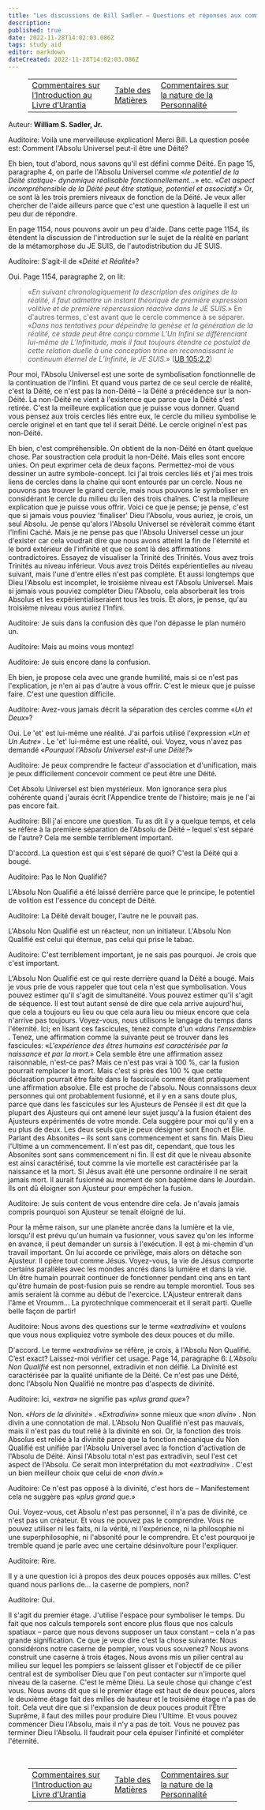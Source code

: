 ```yaml
---
title: "Les discussions de Bill Sadler — Questions et réponses aux commentaires sur l'introduction"
description:
published: true
date: 2022-11-28T14:02:03.086Z
tags: study aid
editor: markdown
dateCreated: 2022-11-28T14:02:03.086Z
---
```


<figure class="table chapter-navigator">
  <table>
    <tbody>
      <tr>
        <td><a href="/fr/article/William_S_Sadler_Jr/Bill_Sadler_Talks/1">Commentaires sur l’Introduction au Livre d’Urantia</a></td>
        <td><a href="/fr/article/William_S_Sadler_Jr/Bill_Sadler_Talks/Index">Table des Matières</a></td>
        <td><a href="/fr/article/William_S_Sadler_Jr/Bill_Sadler_Talks/3">Commentaires sur la nature de la Personnalité</a></td>
      </tr>
    </tbody>
  </table>
</figure>

Auteur: **William S. Sadler, Jr.**

Auditoire: Voilà une merveilleuse explication! Merci Bill. La question posée est: Comment l'Absolu Universel peut-il être une Déité?

Eh bien, tout d'abord, nous savons qu'il est défini comme Déité. En page 15, paragraphe 4, on parle de l'Absolu Universel comme «_le potentiel de la Déité statique- dynamique réalisable fonctionnellement..._» etc. «_Cet aspect incompréhensible de la Déité peut être statique, potentiel et associatif._» Or, ce sont là les trois premiers niveaux de fonction de la Déité. Je veux aller chercher de l'aide ailleurs parce que c'est une question à laquelle il est un peu dur de répondre.

En page 1154, nous pouvons avoir un peu d'aide. Dans cette page 1154, ils étendent la discussion de l'introduction sur le sujet de la réalité en parlant de la métamorphose du JE SUIS, de l'autodistribution du JE SUIS.

Auditoire: S'agit-il de «_Déité et Réalité_»?

Oui. Page 1154, paragraphe 2, on lit:

> «_En suivant chronologiquement la description des origines de la réalité, il faut admettre un instant théorique de première expression volitive et de première répercussion réactive dans le JE SUIS._» En d'autres termes, c'est avant que le cercle commence à se séparer. «_Dans nos tentatives pour dépeindre la genèse et la génération de la réalité, ce stade peut être conçu comme L’Un Infini se différenciant lui-même de L’Infinitude, mais il faut toujours étendre ce postulat de cette relation duelle à une conception trine en reconnaissant le continuum éternel de L’Infinité, le JE SUIS._» ([UB 105:2.2](/fr/The_Urantia_Book/105#p2_2))

Pour moi, l'Absolu Universel est une sorte de symbolisation fonctionnelle de la continuation de l'Infini. Et quand vous partez de ce seul cercle de réalité, c'est la Déité, ce n'est pas la non-Déité – la Déité a précédence sur la non-Déité. La non-Déité ne vient à l'existence que parce que la Déité s'est retirée. C'est la meilleure explication que je puisse vous donner. Quand vous pensez aux trois cercles liés entre eux, le cercle du milieu symbolise le cercle originel et en tant que tel il serait Déité. Le cercle originel n'est pas non-Déité.

Eh bien, c'est compréhensible. On obtient de la non-Déité en ôtant quelque chose. Par soustraction cela produit la non-Déité. Mais elles sont encore unies. On peut exprimer cela de deux façons. Permettez-moi de vous dessiner un autre symbole-concept. Ici j'ai trois cercles liés et j'ai mes trois liens de cercles dans la chaîne qui sont entourés par un cercle. Nous ne pouvons pas trouver le grand cercle, mais nous pouvons le symboliser en considérant le cercle du milieu du lien des trois chaînes. C'est la meilleure explication que je puisse vous offrir. Voici ce que je pense; je pense, c'est que si jamais vous pouviez 'finaliser' Dieu l'Absolu, vous auriez, je crois, un seul Absolu. Je pense qu'alors l'Absolu Universel se révèlerait comme étant l'Infini Caché. Mais je ne pense pas que l'Absolu Universel cesse un jour d'exister car cela voudrait dire que nous avons atteint la fin de l'éternité et le bord extérieur de l'infinité et que ce sont là des affirmations contradictoires. Essayez de visualiser la Trinité des Trinités. Vous avez trois Trinités au niveau inférieur. Vous avez trois Déités expérientielles au niveau suivant, mais l'une d'entre elles n'est pas complète. Et aussi longtemps que Dieu l'Absolu est incomplet, le troisième niveau est l'Absolu Universel. Mais si jamais vous pouviez compléter Dieu l'Absolu, cela absorberait les trois Absolus et les expérientialiseraient tous les trois. Et alors, je pense, qu'au troisième niveau vous auriez l'Infini.

Auditoire: Je suis dans la confusion dès que l'on dépasse le plan numéro un.

Auditoire: Mais au moins vous montez!

Auditoire: Je suis encore dans la confusion.

Eh bien, je propose cela avec une grande humilité, mais si ce n'est pas l'explication, je n'en ai pas d'autre à vous offrir. C'est le mieux que je puisse faire. C'est une question difficile.

Auditoire: Avez-vous jamais décrit la séparation des cercles comme «_Un et Deux_»?

Oui. Le 'et' est lui-même une réalité. J'ai parfois utilisé l'expression «_Un et Un Autre_» . Le 'et' lui-même est une réalité, oui. Voyez, vous n'avez pas demandé «_Pourquoi l'Absolu Universel est-il une Déité?_»

Auditoire: Je peux comprendre le facteur d'association et d'unification, mais je peux difficilement concevoir comment ce peut être une Déité.

Cet Absolu Universel est bien mystérieux. Mon ignorance sera plus cohérente quand j'aurais écrit l'Appendice trente de l'histoire; mais je ne l'ai pas encore fait.

Auditoire: Bill j'ai encore une question. Tu as dit il y a quelque temps, et cela se réfère à la première séparation de l'Absolu de Déité – lequel s'est séparé de l'autre? Cela me semble terriblement important.

D'accord. La question est qui s'est séparé de quoi? C'est la Déité qui a bougé.

Auditoire: Pas le Non Qualifié?

L'Absolu Non Qualifié a été laissé derrière parce que le principe, le potentiel de volition est l'essence du concept de Déité.

Auditoire: La Déité devait bouger, l'autre ne le pouvait pas.

L'Absolu Non Qualifié est un réacteur, non un initiateur. L'Absolu Non Qualifié est celui qui éternue, pas celui qui prise le tabac.

Auditoire: C'est terriblement important, je ne sais pas pourquoi. Je crois que c'est important.

L'Absolu Non Qualifié est ce qui reste derrière quand la Déité a bougé. Mais je vous prie de vous rappeler que tout cela n'est que symbolisation. Vous pouvez estimer qu'il s'agit de simultanéité. Vous pouvez estimer qu'il s'agit de séquence. Il est tout autant sensé de dire que cela arrive aujourd'hui, que cela a toujours eu lieu ou que cela aura lieu ou mieux encore que cela n'arrive pas toujours. Voyez-vous, nous utilisons le langage du temps dans l'éternité. Ici; en lisant ces fascicules, tenez compte d'un «_dans l'ensemble_» . Tenez, une affirmation comme la suivante peut se trouver dans les fascicules: «_L'expérience des êtres humains est caractérisée par la naissance et par la mort._» Cela semble être une affirmation assez raisonnable, n'est-ce pas? Mais ce n'est pas vrai à 100 %, car la fusion pourrait remplacer la mort. Mais c'est si près des 100 % que cette déclaration pourrait être faite dans le fascicule comme étant pratiquement une affirmation absolue. Elle est proche de l'absolu. Nous connaissons deux personnes qui ont probablement fusionné, et il y en a sans doute plus, parce que dans les fascicules sur les Ajusteurs de Pensée il est dit que la plupart des Ajusteurs qui ont amené leur sujet jusqu'à la fusion étaient des Ajusteurs expérimentés de votre monde. Cela suggère pour moi qu'il y en a eu plus de deux. Les deux seuls que je peux désigner sont Enoch et Élie. Parlant des Absonites – ils sont sans commencement et sans fin. Mais Dieu l'Ultime a un commencement. Il n'est pas dit, cependant, que tous les Absonites sont sans commencement ni fin. Il est dit que le niveau absonite est ainsi caractérisé, tout comme la vie mortelle est caractérisée par la naissance et la mort. Si Jésus avait été une personne ordinaire il ne serait jamais mort. Il aurait fusionné au moment de son baptême dans le Jourdain. Ils ont dû éloigner son Ajusteur pour empêcher la fusion.

Auditoire: Je suis content de vous entendre dire cela. Je n'avais jamais compris pourquoi son Ajusteur se tenait éloigné de lui.

Pour la même raison, sur une planète ancrée dans la lumière et la vie, lorsqu'il est prévu qu'un humain va fusionner, vous savez qu'on les informe en avance, il peut demander un sursis à l'exécution. Il est à mi-chemin d'un travail important. On lui accorde ce privilège, mais alors on détache son Ajusteur. Il opère tout comme Jésus. Voyez-vous, la vie de Jésus comporte certains parallèles avec les mondes ancrés dans la lumière et dans la vie. Un être humain pourrait continuer de fonctionner pendant cinq ans en tant qu'être humain de post-fusion puis se rendre au temple morontiel. Tous ses amis seraient là comme au début de l'exercice. L'Ajusteur entrerait dans l'âme et Vroumm... La pyrotechnique commencerait et il serait parti. Quelle belle façon de partir!

Auditoire: Nous avons des questions sur le terme «_extradivin_» et voulons que vous nous expliquiez votre symbole des deux pouces et du mille.

D'accord. Le terme «_extradivin_» se réfère, je crois, à l'Absolu Non Qualifié. C’est exact? Laissez-moi vérifier cet usage. Page 14, paragraphe 6: _L’Absolu Non Qualifié_ est non personnel, extradivin et non déifié. La Divinité est caractérisée par la qualité unifiante de la Déité. Ce n'est pas une Déité, donc l'Absolu Non Qualifié ne montre pas d'aspects de divinité.

Auditoire: Ici, «_extra_» ne signifie pas «_plus grand que_»?

Non. «_Hors de la divinité_» . «_Extradivin_» sonne mieux que «_non divin_» . Non divin a une connotation de mal. L'Absolu Non Qualifié n'est pas mauvais, mais il n'est pas du tout relié à la divinité en soi. Or, la fonction des trois Absolus est reliée à la divinité parce que la fonction mécanique du Non Qualifié est unifiée par l'Absolu Universel avec la fonction d'activation de l'Absolu de Déité. Ainsi l'Absolu total n'est pas extradivin, seul l'est cet aspect de l'Absolu. Ce serait mon interprétation du mot «_extradivin_» . C'est un bien meilleur choix que celui de «_non divin_.»

Auditoire: Ce n'est pas opposé à la divinité, c'est hors de – Manifestement cela ne suggère pas «_plus grand que_.»

Oui. Voyez-vous, cet Absolu n'est pas personnel, il n'a pas de divinité, ce n'est pas un créateur. Et vous ne pouvez pas le comprendre. Vous ne pouvez utiliser ni les faits, ni la vérité, ni l'expérience, ni la philosophie ni une superphilosophie, ni l'absonité pour le comprendre. Et c'est pourquoi je tremble quand je parle avec une certaine désinvolture pour l'expliquer.

Auditoire: Rire.

Il y a une question ici à propos des deux pouces opposés aux milles. C'est quand nous parlions de... la caserne de pompiers, non?

Auditoire: Oui.

Il s'agit du premier étage. J'utilise l'espace pour symboliser le temps. Du fait que nos calculs temporels sont encore plus flous que nos calculs spatiaux – parce que nous devons supposer un taux constant – cela n'a pas grande signification. Ce que je veux dire c'est la chose suivante: Nous considérons notre caserne de pompier, vous vous souvenez? Nous avons construit une caserne à trois étages. Nous avons mis un pilier central au milieu sur lequel les pompiers se laissent glisser et l'objectif de ce pilier central est de symboliser Dieu que l'on peut contacter sur n'importe quel niveau de la caserne. C'est le même Dieu. La seule chose qui change c'est vous. Nous avons dit que si le premier étage est haut de deux pouces, alors le deuxième étage fait des milles de hauteur et le troisième étage n'a pas de toit. Cela veut dire que si l'expansion de deux pouces produit l’Être Suprême, il faut des milles pour produire Dieu l'Ultime. Et vous pouvez commencer Dieu l'Absolu, mais il n'y a pas de toit. Vous ne pouvez pas terminer Dieu l'Absolu. Il faudrait pour cela épuiser l'infinité et compléter l'éternité.


<br>

<figure class="table chapter-navigator">
  <table>
    <tbody>
      <tr>
        <td><a href="/fr/article/William_S_Sadler_Jr/Bill_Sadler_Talks/1">Commentaires sur l’Introduction au Livre d’Urantia</a></td>
        <td><a href="/fr/article/William_S_Sadler_Jr/Bill_Sadler_Talks/Index">Table des Matières</a></td>
        <td><a href="/fr/article/William_S_Sadler_Jr/Bill_Sadler_Talks/3">Commentaires sur la nature de la Personnalité</a></td>
      </tr>
    </tbody>
  </table>
</figure>